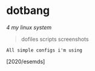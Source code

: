 # dotbang
*4 my linux system*
> dofiles 
> scripts
> screenshots

`All simple configs i'm using`

[2020/esemds]
